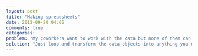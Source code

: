 ```yaml
---
layout: post
title: "Making spreadsheets"
date: 2012-09-20 04:05
comments: true
categories: 
problem: "My coworkers want to work with the data but none of them can read JSON"
solution: "Just loop and transform the data objects into anything you want, including strings."
---
```

